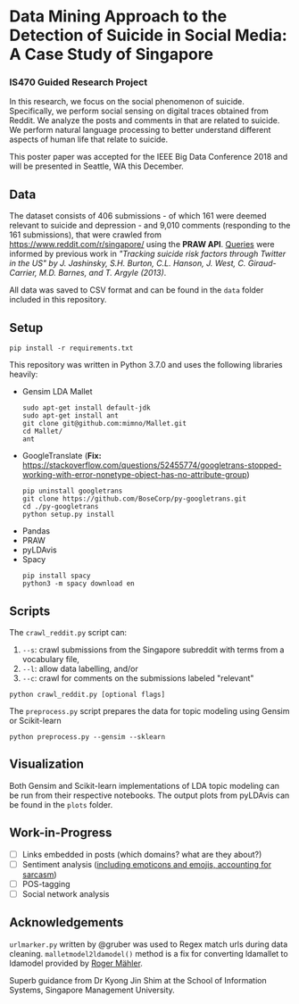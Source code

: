# Data Mining Approach to the Detection of Suicide in Social Media: A Case Study of Singapore
### IS470 Guided Research Project
In this research, we focus on the social phenomenon of suicide. Specifically, we perform social sensing on digital traces obtained from Reddit. We analyze the posts and comments in that are related to suicide. We perform natural language processing to better understand different aspects of human life that relate to suicide.

This poster paper was accepted for the IEEE Big Data Conference 2018 and will be presented in Seattle, WA this December.

## Data
The dataset consists of 406 submissions - of which 161 were deemed relevant to suicide and depression - and 9,010 comments (responding to the 161 submissions), that were crawled from https://www.reddit.com/r/singapore/ using the **PRAW API**. [Queries](resources/jashinsky.txt) were informed by previous work in *"Tracking suicide risk factors through Twitter in the US" by J. Jashinsky, S.H. Burton, C.L. Hanson, J. West, C. Giraud-Carrier, M.D. Barnes, and T. Argyle (2013)*.

All data was saved to CSV format and can be found in the `data` folder included in this repository.

## Setup
```
pip install -r requirements.txt
```

This repository was written in Python 3.7.0 and uses the following libraries heavily:
- Gensim
    LDA Mallet
    ```
    sudo apt-get install default-jdk
    sudo apt-get install ant
    git clone git@github.com:mimno/Mallet.git
    cd Mallet/
    ant
    ```
- GoogleTranslate
    (**Fix:** https://stackoverflow.com/questions/52455774/googletrans-stopped-working-with-error-nonetype-object-has-no-attribute-group)
    ```
    pip uninstall googletrans
    git clone https://github.com/BoseCorp/py-googletrans.git
    cd ./py-googletrans
    python setup.py install
    ```
- Pandas
- PRAW
- pyLDAvis
- Spacy
    ```
    pip install spacy
    python3 -m spacy download en
    ```

## Scripts
The `crawl_reddit.py` script can:
1. `--s`: crawl submissions from the Singapore subreddit with terms from a vocabulary file,
2. `--l`: allow data labelling, and/or
3. `--c`: crawl for comments on the submissions labeled "relevant"

```
python crawl_reddit.py [optional flags]
```

The `preprocess.py` script prepares the data for topic modeling using Gensim or Scikit-learn

```
python preprocess.py --gensim --sklearn
```

## Visualization
Both Gensim and Scikit-learn implementations of LDA topic modeling can be run from their respective notebooks. The output plots from pyLDAvis can be found in the `plots` folder.

## Work-in-Progress
- [ ] Links embedded in posts (which domains? what are they about?)
- [ ] Sentiment analysis ([including emoticons and emojis, accounting for sarcasm](https://github.com/bfelbo/DeepMoji))
- [ ] POS-tagging
- [ ] Social network analysis

## Acknowledgements
`urlmarker.py` written by @gruber was used to Regex match urls during data cleaning.
`malletmodel2ldamodel()` method is a fix for converting ldamallet to ldamodel provided by [Roger Mähler](https://groups.google.com/forum/#!topic/gensim/ZesMoKZCf4c).

Superb guidance from Dr Kyong Jin Shim at the School of Information Systems, Singapore Management University.